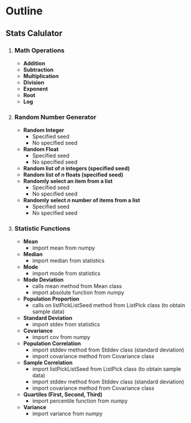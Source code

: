 <h1>Outline</h1>
<h2>Stats Calulator</h2>

1. <h3>Math Operations</h3>

    * __Addition__
    * __Subtraction__    
    * __Multiplication__
    * __Division__
    * __Exponent__
    * __Root__
    * __Log__
    
2. <h3> Random Number Generator </h3>

    * __Random Integer__
        * Specified seed
        * No specified seed
    * **Random Float**
        * Specified seed
        * No specified seed
    * **Random list of *n* integers (specified seed)**
    * **Random list of *n* floats (specified seed)**
    * **Randomly select an item from a list**
        * Specified seed
        * No specified seed
    * **Randomly select *n* number of items from a list**
        * Specified seed
        * No specified seed
        
3. <h3>Statistic Functions</h3>

     * **Mean**
         * import mean from numpy
     * **Median**
         * import median from statistics
     * **Mode**
         * import mode from statistics
     * **Mode Deviation**
         * calls mean method from Mean class
         * import absolute function from numpy
     * **Population Proportion**
         * calls on listPickListSeed method from ListPick class (to obtain sample data)
     * **Standard Deviation**
         * import stdev from statistics
     * **Covariance**
         * import cov from numpy
     * **Population Correlation**
         * import stddev method from Stddev class (standard deviation)
         * import covariance method from Covariance class    
     * **Sample Correlation**
         * import listPickListSeed from ListPick class (to obtain sample data)
         * import stddev method from Stddev class (standard deviation)
         * import covariance method from Covariance class
     * **Quartiles (First, Second, Third)**
         * import percentile function from numpy
     * **Variance**
         * import variance from numpy
